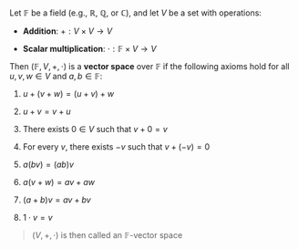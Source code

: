 Let $\mathbb{F}$ be a field (e.g., $\mathbb{R}$, $\mathbb{Q}$, or $\mathbb{C}$), and let $V$ be a set with operations:

- **Addition**: $+: V \times V \to V$
    
- **Scalar multiplication**: $\cdot : \mathbb{F} \times V \to V$
    

Then $(\mathbb{F}, V, +, \cdot)$ is a **vector space** over $\mathbb{F}$ if the following axioms hold for all $u, v, w \in V$ and $a, b \in \mathbb{F}$:

1. $u + (v + w) = (u + v) + w$
    
2. $u + v = v + u$
    
3. There exists $0 \in V$ such that $v + 0 = v$
    
4. For every $v$, there exists $-v$ such that $v + (-v) = 0$
    
5. $a(bv) = (ab)v$
    
6. $a(v + w) = av + aw$
    
7. $(a + b)v = av + bv$
    
8. $1 \cdot v = v$
    

> $(V, +, \cdot)$ is then called an $\mathbb{F}$-vector space
